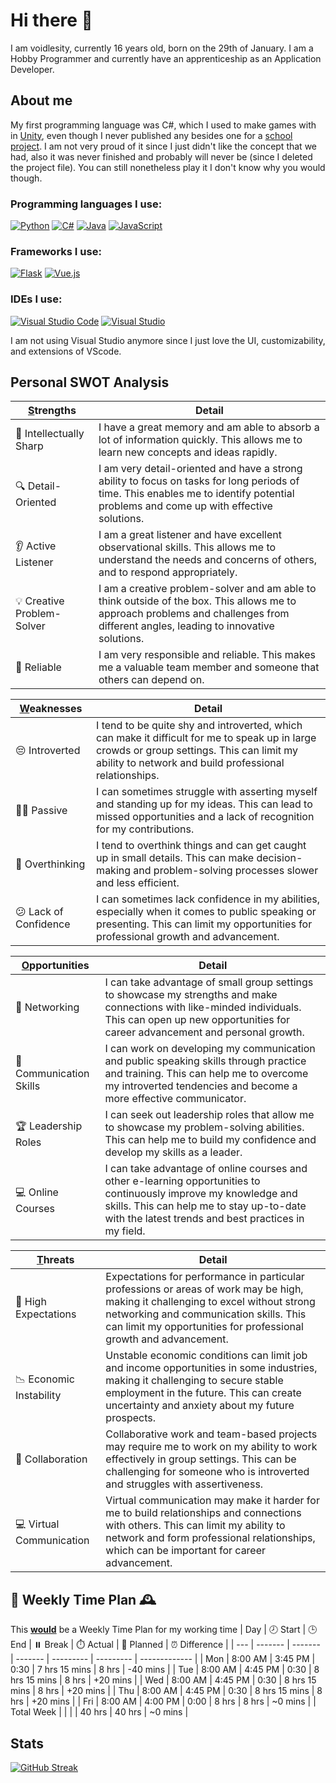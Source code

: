 # Hi there 👋

I am voidlesity, currently 16 years old, born on the 29th of January.
I am a Hobby Programmer and currently have an apprenticeship as an Application Developer.


## About me

My first programming language was C#, which I used to make games with in [Unity](https://unity.com/), even though I never published any besides one for a [school project](https://voidlesity.itch.io/alone-in-tokyo).
I am not very proud of it since I just didn't like the concept that we had, also it was never finished and probably will never be (since I deleted the project file).
You can still nonetheless play it I don't know why you would though.

### Programming languages I use:
[![Python](https://img.shields.io/badge/python-%233776AB.svg?style=for-the-badge&logo=python&logoColor=white)](https://devdocs.io/python/)
[![C#](https://img.shields.io/badge/c%23-%23239120.svg?style=for-the-badge&logo=c-sharp&logoColor=white)](https://learn.microsoft.com/en-us/dotnet/csharp/programming-guide/)
[![Java](https://img.shields.io/badge/java-%23ED8B00.svg?style=for-the-badge&logo=java&logoColor=white)](https://devdocs.io/openjdk~19/)
[![JavaScript](https://img.shields.io/badge/javascript-%23323330.svg?style=for-the-badge&logo=javascript&logoColor=%23F7DF1E)](https://devdocs.io/javascript/)

### Frameworks I use:
[![Flask](https://img.shields.io/badge/flask-%23000.svg?style=for-the-badge&logo=flask&logoColor=white)](https://devdocs.io/flask~2.2/)
[![Vue.js](https://img.shields.io/badge/vue.js-%2335495e.svg?style=for-the-badge&logo=vue-dot-js&logoColor=%234FC08D)](https://devdocs.io/vue~3/)

### IDEs I use:
[![Visual Studio Code](https://img.shields.io/badge/Visual%20Studio%20Code-007ACC?style=for-the-badge&logo=visual-studio-code&logoColor=white)](https://code.visualstudio.com/download)
[![Visual Studio](https://img.shields.io/badge/Visual%20Studio-5C2D91?style=for-the-badge&logo=visual-studio&logoColor=white)](https://visualstudio.microsoft.com/downloads/)


I am not using Visual Studio anymore since I just love the UI, customizability, and extensions of VScode.


## Personal SWOT Analysis

| <ins>S</ins>trengths         | Detail                                                                                                            |
|-------------------|-------------------------------------------------------------------------------------------------------------------|
| 🧠 Intellectually Sharp | I have a great memory and am able to absorb a lot of information quickly. This allows me to learn new concepts and ideas rapidly. |
| 🔍 Detail-Oriented | I am very detail-oriented and have a strong ability to focus on tasks for long periods of time. This enables me to identify potential problems and come up with effective solutions. |
| 👂 Active Listener | I am a great listener and have excellent observational skills. This allows me to understand the needs and concerns of others, and to respond appropriately. |
| 💡 Creative Problem-Solver | I am a creative problem-solver and am able to think outside of the box. This allows me to approach problems and challenges from different angles, leading to innovative solutions. |
| 🤝 Reliable | I am very responsible and reliable. This makes me a valuable team member and someone that others can depend on. |

| <ins>W</ins>eaknesses        | Detail                                                                                                            |
|-------------------|-------------------------------------------------------------------------------------------------------------------|
| 😔 Introverted | I tend to be quite shy and introverted, which can make it difficult for me to speak up in large crowds or group settings. This can limit my ability to network and build professional relationships. |
| 🤷‍♂️ Passive | I can sometimes struggle with asserting myself and standing up for my ideas. This can lead to missed opportunities and a lack of recognition for my contributions. |
| 🤔 Overthinking | I tend to overthink things and can get caught up in small details. This can make decision-making and problem-solving processes slower and less efficient. |
| 😕 Lack of Confidence | I can sometimes lack confidence in my abilities, especially when it comes to public speaking or presenting. This can limit my opportunities for professional growth and advancement. |

| <ins>O</ins>pportunities      | Detail                                                                                                            |
|-------------------|-------------------------------------------------------------------------------------------------------------------|
| 💼 Networking | I can take advantage of small group settings to showcase my strengths and make connections with like-minded individuals. This can open up new opportunities for career advancement and personal growth. |
| 🎤 Communication Skills | I can work on developing my communication and public speaking skills through practice and training. This can help me to overcome my introverted tendencies and become a more effective communicator. |
| 🏆 Leadership Roles | I can seek out leadership roles that allow me to showcase my problem-solving abilities. This can help me to build my confidence and develop my skills as a leader. |
| 💻 Online Courses | I can take advantage of online courses and other e-learning opportunities to continuously improve my knowledge and skills. This can help me to stay up-to-date with the latest trends and best practices in my field. |

| <ins>T</ins>hreats           | Detail                                                                                                            |
|-------------------|-------------------------------------------------------------------------------------------------------------------|
| 🤝 High Expectations | Expectations for performance in particular professions or areas of work may be high, making it challenging to excel without strong networking and communication skills. This can limit my opportunities for professional growth and advancement. |
| 📉 Economic Instability | Unstable economic conditions can limit job and income opportunities in some industries, making it challenging to secure stable employment in the future. This can create uncertainty and anxiety about my future prospects. |
| 👥 Collaboration | Collaborative work and team-based projects may require me to work on my ability to work effectively in group settings. This can be challenging for someone who is introverted and struggles with assertiveness. |
| 💻 Virtual Communication | Virtual communication may make it harder for me to build relationships and connections with others. This can limit my ability to network and form professional relationships, which can be important for career advancement. |

## 📅 Weekly Time Plan 🕰️
This <ins>**would**</ins> be a Weekly Time Plan for my working time
| Day | 🕗 Start | 🕒 End   | ⏸️ Break | ⏱️ Actual | 📅 Planned | ⏰ Difference |
| --- | ------- | ------- | ------- | --------- | --------- | ------------- |
| Mon | 8:00 AM | 3:45 PM | 0:30    | 7 hrs 15 mins | 8 hrs  | -40 mins     |
| Tue | 8:00 AM | 4:45 PM | 0:30    | 8 hrs 15 mins | 8 hrs  | +20 mins     |
| Wed | 8:00 AM | 4:45 PM | 0:30    | 8 hrs 15 mins | 8 hrs  | +20 mins     |
| Thu | 8:00 AM | 4:45 PM | 0:30    | 8 hrs 15 mins | 8 hrs  | +20 mins     |
| Fri | 8:00 AM | 4:00 PM | 0:00    | 8 hrs         | 8 hrs  | ~0 mins      |
| Total Week |  |         |         | 40 hrs        | 40 hrs | ~0 mins      |


## Stats
[![GitHub Streak](https://streak-stats.demolab.com?user=voidlesity&theme=dark&border_radius=20&date_format=j%20M%5B%20Y%5D&background=343541&border=676981&stroke=747691&ring=9295B7&fire=A0A3C9&currStreakNum=A0A3C9&sideNums=A0A3C9&currStreakLabel=B0B3DD&sideLabels=8E90B2&dates=71738E)](https://www.youtube.com/watch?v=dQw4w9WgXcQ)
